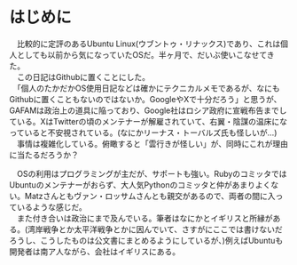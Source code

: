 # はじめに

　比較的に定評のあるUbuntu Linux(ウブントゥ・リナックス)であり、これは個人としても以前から気になっていたOSだ。半ヶ月で、だいぶ使いこなせてきた。  
　この日記はGithubに置くことにした。  
　「個人のたかだかOS使用日記などは確かにテクニカルメモであるが、なにもGithubに置くこともないのではないか。GoogleやXで十分だろう」と思うが、GAFAMは政治上の道具に陥っており、Google社はロシア政府に宣戦布告までしている。XはTwitterの頃のメンテナーが解雇されていて、右翼・陰謀の温床になっていると不安視されている。(なにかリーナス・トーバルズ氏も怪しいが…)  
　事情は複雑化している。俯瞰すると「雲行きが怪しい」が、同時にこれが理由に当たるだろうか？  
 
　OSの利用はプログラミングが主だが、サポートも強い。RubyのコミッタではUbuntuのメンテナーがおらず、大人気Pythonのコミッタと仲があまりよくない。Matzさんともヴァン・ロッサムさんとも親交があるので、両者の間に入っているような感じだ。  
　また付き合いは政治にまで及んでいる。筆者はなにかとイギリスと所縁がある。(湾岸戦争とか太平洋戦争とかに因んでいて、さすがにここでは書けないだろうし、こうしたものは公文書にまとめるようにしているが、)例えばUbuntuも開発者は南ア人ながら、会社はイギリスにある。  
